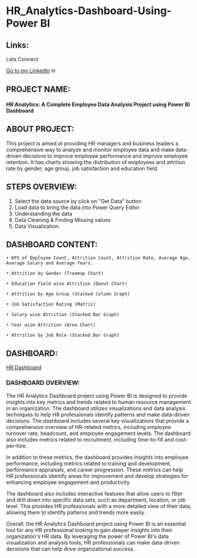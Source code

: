# HR_Analytics-Dashboard-Using-Power BI

## Links:
Lets Connect 

[Go to my LinkedIn](https://www.linkedin.com/in/premspatra/) 🌐

## PROJECT NAME:

#### HR Analytics: A Complete Employee Data Analysis Project using Power BI Dashboard

## ABOUT PROJECT:

This project is aimed at providing HR managers and business leaders a comprehensive way to analyze and monitor employee data and make data-driven decisions to improve employee performance and improve employee retention.
It has charts showing the distribution of employees and attrition rate by gender, age group, job satisfaction and education field.


## STEPS OVERVIEW:

1. Select the data source by click on "Get Data" button
2. Load data to bring the data into Power Query Editor
3. Understanding the data
4. Data Cleaning & Finding Missing values
5. Data Visualization.

    
## DASHBOARD CONTENT:

    • KPI of Employee Count, Attrition Count, Attrition Rate, Average Age, Average Salary and Average Years. 
    
    • Attrition by Gender (Treemap Chart)
    
    • Education Field wise Attrition (Donut Chart)
    
    • Attrition by Age Group (Stacked Column Graph)
    
    • Job Satisfaction Rating (Matrix)
    
    • Salary wise Attrition (Stacked Bar Graph)
    
    • Year wise Attrition (Area Chart)
    
    • Attrition by Job Role (Stacked Bar Graph)
    

## DASHBOARD:

[HR Dashboard ](https://github.com/Prempatra15/Power-BI/blob/main/HR_Analytics%20Dashboard.png)
    

### DASHBOARD OVERVIEW:

The HR Analytics Dashboard project using Power BI is designed to provide insights into key metrics and trends related to human resource management in an organization. The dashboard utilizes visualizations and data analysis techniques to help HR professionals identify patterns and make data-driven decisions. The dashboard includes several key visualizations that provide a comprehensive overview of HR-related metrics, including employee turnover rate, headcount, and employee engagement levels. The dashboard also includes metrics related to recruitment, including time-to-fill and cost-per-hire.

In addition to these metrics, the dashboard provides insights into employee performance, including metrics related to training and development, performance appraisals, and career progression. These metrics can help HR professionals identify areas for improvement and develop strategies for enhancing employee engagement and productivity.

The dashboard also includes interactive features that allow users to filter and drill down into specific data sets, such as department, location, or job level. This provides HR professionals with a more detailed view of their data, allowing them to identify patterns and trends more easily.

Overall, the HR Analytics Dashboard project using Power BI is an essential tool for any HR professional looking to gain deeper insights into their organization's HR data. By leveraging the power of Power BI's data visualization and analysis tools, HR professionals can make data-driven decisions that can help drive organizational success.

